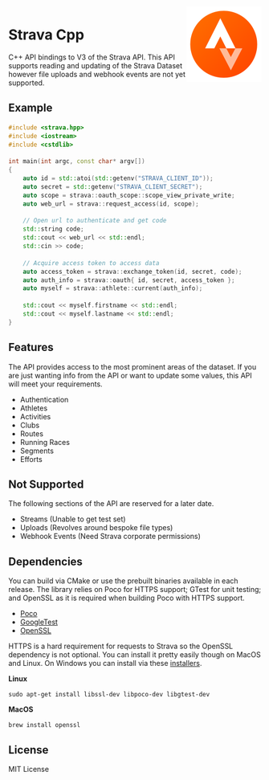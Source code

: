 <img src='icon.png' width='150' height='150' align='right' />

# Strava Cpp

C++ API bindings to V3 of the Strava API. This API supports reading and updating of the Strava Dataset however file uploads and webhook events are not yet supported.

## Example

```cpp
#include <strava.hpp>
#include <iostream>
#include <cstdlib>

int main(int argc, const char* argv[])
{
    auto id = std::atoi(std::getenv("STRAVA_CLIENT_ID"));
    auto secret = std::getenv("STRAVA_CLIENT_SECRET");
    auto scope = strava::oauth_scope::scope_view_private_write;
    auto web_url = strava::request_access(id, scope);

    // Open url to authenticate and get code
    std::string code;
    std::cout << web_url << std::endl;
    std::cin >> code;

    // Acquire access token to access data
    auto access_token = strava::exchange_token(id, secret, code);
    auto auth_info = strava::oauth{ id, secret, access_token };
    auto myself = strava::athlete::current(auth_info);

    std::cout << myself.firstname << std::endl;
    std::cout << myself.lastname << std::endl;
}
```

## Features

The API provides access to the most prominent areas of the dataset. If you are just wanting info from the API or want to update some values, this API will meet your requirements.

* Authentication
* Athletes
* Activities
* Clubs
* Routes
* Running Races
* Segments
* Efforts

## Not Supported

The following sections of the API are reserved for a later date.

* Streams (Unable to get test set)
* Uploads (Revolves around bespoke file types)
* Webhook Events (Need Strava corporate permissions)

## Dependencies

You can build via CMake or use the prebuilt binaries available in each release. The library relies on Poco for HTTPS support; GTest for unit testing; and OpenSSL as it is required when building Poco with HTTPS support.

* [Poco](https://github.com/pocoproject/poco)
* [GoogleTest](https://github.com/google/googletest)
* [OpenSSL](https://www.openssl.org/)

HTTPS is a hard requirement for requests to Strava so the OpenSSL dependency is not optional. You can install it pretty easily though on MacOS and Linux. On Windows you can install via these [installers](http://slproweb.com/products/Win32OpenSSL.html).

**Linux**
```
sudo apt-get install libssl-dev libpoco-dev libgtest-dev
```

**MacOS**
```
brew install openssl
```

## License

MIT License
